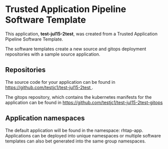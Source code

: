 # Trusted Application Pipeline Software Template

This application, **test-jul15-2test**, was created from a Trusted Application Pipeline Software Template.

The software templates create a new source and gitops deployment repositories with a sample source application. 

## Repositories

The source code for your application can be found in [https://github.com/testjc1/test-jul15-2test ](https://github.com/testjc1/test-jul15-2test ).
 
The gitops repository, which contains the kubernetes manifests for the application can be found in 
[https://github.com/testjc1/test-jul15-2test-gitops ](https://github.com/testjc1/test-jul15-2test-gitops ) 

## Application namespaces 

The default application will be found in the namespace: rhtap-app. Applications can be deployed into unique namespaces or multiple software templates can also bet generated into the same group namespaces.  